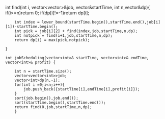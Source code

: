  int find(int i, vector<vector<int>>&job, vector<int>&startTime, int n,vector<int>&dp){
        if(i>=n)return 0;
        if(dp[i]!=-1)return dp[i];
        
        int index = lower_bound(startTime.begin(),startTime.end(),job[i][1])-startTime.begin();
        int pick = job[i][2] + find(index,job,startTime,n,dp);
        int notpick = find(i+1,job,startTime,n,dp);
        return dp[i] = max(pick,notpick);

    }

    int jobScheduling(vector<int>& startTime, vector<int>& endTime, vector<int>& profit) {
        
        int n = startTime.size();
        vector<vector<int>>job;
        vector<int>dp(n,-1);
        for(int i =0;i<n;i++){
            job.push_back({startTime[i],endTime[i],profit[i]});
        }
        sort(job.begin(),job.end());
        sort(startTime.begin(),startTime.end());
        return find(0,job,startTime,n,dp);
        }
